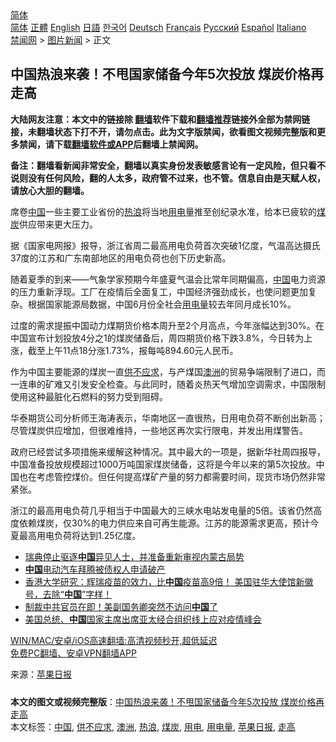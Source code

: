  <!-- 面包屑导航 --> <div class="breadcrumb"><!-- GTranslate: https://gtranslate.io/ -->  <div class="switcher notranslate">  <div class="selected">  <a href="#" onclick="return false;"> 简体</a>  </div>  <div class="option">  <a href="https://www.bannedbook.org" onclick="doGTranslate('zh-CN|zh-CN');jQuery('div.switcher div.selected a').html(jQuery(this).html());return false;" title="简体中文" class="nturl selected"> 简体</a>  <a href="https://www.bannedbook.org/zh-tw/" onclick="doGTranslate('zh-CN|zh-TW');jQuery('div.switcher div.selected a').html(jQuery(this).html());return false;" title="繁體中文" class="nturl"> 正體</a>  <a href="https://www.bannedbook.org/en/" onclick="doGTranslate('zh-CN|en');jQuery('div.switcher div.selected a').html(jQuery(this).html());return false;" title="English" class="nturl"> English</a>  <a href="https://www.bannedbook.org/ja/" onclick="doGTranslate('zh-CN|ja');jQuery('div.switcher div.selected a').html(jQuery(this).html());return false;" title="日本語" class="nturl"> 日語</a>  <a href="https://www.bannedbook.org/ko/" onclick="doGTranslate('zh-CN|ko');jQuery('div.switcher div.selected a').html(jQuery(this).html());return false;" title="한국어" class="nturl"> 한국어</a>  <a href="https://www.bannedbook.org/de/" onclick="doGTranslate('zh-CN|de');jQuery('div.switcher div.selected a').html(jQuery(this).html());return false;" title="Deutsch" class="nturl"> Deutsch</a>  <a href="https://www.bannedbook.org/fr/" onclick="doGTranslate('zh-CN|fr');jQuery('div.switcher div.selected a').html(jQuery(this).html());return false;" title="Français" class="nturl"> Français</a>  <a href="https://www.bannedbook.org/ru/" onclick="doGTranslate('zh-CN|ru');jQuery('div.switcher div.selected a').html(jQuery(this).html());return false;" title="Русский" class="nturl"> Русский</a>  <a href="https://www.bannedbook.org/es/" onclick="doGTranslate('zh-CN|es');jQuery('div.switcher div.selected a').html(jQuery(this).html());return false;" title="Español" class="nturl"> Español</a>  <a href="https://www.bannedbook.org/it/" onclick="doGTranslate('zh-CN|it');jQuery('div.switcher div.selected a').html(jQuery(this).html());return false;" title="Italiano" class="nturl"> Italiano</a>  </div>  </div>      <div class='breadcrumb-sub'><!-- Breadcrumb NavXT 6.3.0 --> <a href="https://www.bannedbook.org/" class="home">禁闻网</a> &gt; <a href="https://www.bannedbook.org/bnews/topimagenews/" class="category">图片新闻</a> &gt; 正文</div></div><h2>中国热浪来袭！不甩国家储备今年5次投放 煤炭价格再走高</h2> <p class="notice"><b>大陆网友注意：本文中的链接除 <a href="https://github.com/bannedbook/fanqiang" >翻墙</a>软件下载和<a href="https://github.com/killgcd/justmysocks/blob/master/README.md">翻墙推荐</a>链接外全部为禁网链接，未翻墙状态下打不开，请勿点击。此为文字版禁闻，欲看图文视频完整版和更多禁闻，请下载<a href="https://github.com/bannedbook/fanqiang">翻墙软件或APP</a>后翻墙上禁闻网。</p><p>备注：翻墙看新闻非常安全，翻墙以真实身份发表敏感言论有一定风险，但只看不说则没有任何风险，翻的人太多，政府管不过来，也不管。信息自由是天赋人权，请放心大胆的翻墙。</b></p>  <div class="entry"> <p id="conimg">席卷<a href="https://www.bannedbook.org/bnews/tag/%E4%B8%AD%E5%9B%BD/" class="st_tag internal_tag" rel="tag" title="标签 中国 下的日志">中国</a>一些主要工业省份的<a href="https://www.bannedbook.org/bnews/tag/%E7%83%AD%E6%B5%AA/" class="st_tag internal_tag" rel="tag" title="标签 热浪 下的日志">热浪</a>将当地<a href="https://www.bannedbook.org/bnews/tag/%E7%94%A8%E7%94%B5/" class="st_tag internal_tag" rel="tag" title="标签 用电 下的日志">用电</a>量推至创纪录水准，给本已疲软的<a href="https://www.bannedbook.org/bnews/tag/%E7%85%A4%E7%82%AD/" class="st_tag internal_tag" rel="tag" title="标签 煤炭 下的日志">煤炭</a>供应带来更大压力。</p> <p>据《国家电网报》报导，浙江省周二最高用电负荷首次突破1亿度，气温高达摄氏37度的江苏和广东南部地区的用电负荷也创下历史新高。</p>  <p>随着夏季的到来——气象学家预期今年盛夏气温会比常年同期偏高，<span class='wp_keywordlink_affiliate'><a href="https://www.bannedbook.org/" title="中国" target="_blank">中国</a></span>电力资源的压力重新浮现。工厂在疫情后全面复工，中国经济强劲成长，也使问题更加复杂。根据国家能源局数据，中国6月份全社会<a href="https://www.bannedbook.org/bnews/tag/%E7%94%A8%E7%94%B5%E9%87%8F/" class="st_tag internal_tag" rel="tag" title="标签 用电量 下的日志">用电量</a>较去年同月成长10%。</p> <p>过度的需求提振中国动力煤期货价格本周升至2个月高点，今年涨幅达到30%。在中国宣布计划投放4分之1的煤炭储备后，周四期货价格下跌3.8%，今日转为上涨，截至上午11点18分涨1.73%，报每吨894.60元人民币。</p>  <p>作为中国主要能源的煤炭一直<a href="https://www.bannedbook.org/bnews/tag/%E4%BE%9B%E4%B8%8D%E5%BA%94%E6%B1%82/" class="st_tag internal_tag" rel="tag" title="标签 供不应求 下的日志">供不应求</a>，与产煤国<a href="https://www.bannedbook.org/bnews/tag/%e6%be%b3%e6%b4%b2/" class="st_tag internal_tag" rel="tag" title="标签 澳洲 下的日志">澳洲</a>的贸易争端限制了进口，而一连串的矿难又引发安全检查。与此同时，随着炎热天气增加空调需求，中国限制使用这种最脏化石燃料的努力受到阻碍。</p> <p>华泰期货公司分析师王海涛表示，华南地区一直很热，日用电负荷不断创出新高；尽管煤炭供应增加，但很难维持，一些地区再次实行限电，并发出用煤警告。</p>  <p>政府已经尝试多项措施来缓解这种情况。其中最大的一项是，据新华社周四报导，中国准备投放规模超过1000万吨国家煤炭储备，这将是今年以来的第5次投放。中国也在考虑管控煤价。但任何提高煤矿产量的努力都需要时间，现货市场仍然非常紧张。</p> <p>浙江的最高用电负荷几乎相当于中国最大的三峡水电站发电量的5倍。该省仍然高度依赖煤炭，仅30%的电力供应来自可再生能源。江苏的能源需求更高，预计今夏最高用电负荷将达到1.25亿度。</p>  <ul class='op-related-articles' title='相关阅读'> <li><a href='https://www.bannedbook.org/bnews/renquan/xgmyd/20210717/1588651.html' target='_blank'>瑞典停止驱逐<b>中国</b>异见人士，并准备重新审视内蒙古局势</a></li> <li><a href='https://www.bannedbook.org/bnews/comments/20210717/1588649.html' target='_blank'><b>中国</b>电动汽车拜腾被债权人申请破产</a></li> <li><a href='https://www.bannedbook.org/bnews/bannedvideo/20210717/1588640.html' target='_blank'>香港大学研究：辉瑞疫苗的效力，比<b>中国</b>疫苗高9倍！        美国驻华大使馆新徽号，去除“<b>中国</b>”字样！</a></li> <li><a href='https://www.bannedbook.org/bnews/comments/20210717/1588638.html' target='_blank'>制裁中共官员在即！美副国务卿突然不访问<b>中国</b>了</a></li> <li><a href='https://www.bannedbook.org/bnews/headline/20210717/1588633.html' target='_blank'>美国总统、<b>中国</b>国家主席出席亚太经合组织线上应对疫情峰会</a></li> </ul> <p class="texttj"> <a href="https://github.com/bannedbook/fanqiang/wiki/V2ray%E6%9C%BA%E5%9C%BA" target="_blank">WIN/MAC/安卓/iOS高速翻墙:高清视频秒开,超低延迟</a><br/> <a href="https://github.com/bannedbook/fanqiang/wiki/%E7%A6%81%E9%97%BB%E7%BD%91%E5%AE%89%E5%8D%93%E7%BF%BB%E5%A2%99%E6%96%B0%E9%97%BBAPP" target="_blank">免费PC翻墙、安卓VPN翻墙APP</a></p><p> 来源：<a href="https://www.bannedbook.org/bnews/tag/%e8%8b%b9%e6%9e%9c%e6%97%a5%e6%8a%a5/" class="st_tag internal_tag" rel="tag" title="标签 苹果日报 下的日志">苹果日报</a> </p><a name='sharetosocial'></a>  <div style="margin-bottom:5px;padding-bottom:5px;clear:both"> <div id="archive-pix-1" class="banner-ads"> <!-- AuctionX Display platform tag START --> <div id="26318x728x90x621x_ADSLOT2" clicktrack="%%CLICK_URL_ESC%%"></div> <!-- AuctionX Display platform tag END --> </div> <div id="archive-pix-2" class="banner-ads"> <!-- AuctionX Display platform tag START --> <div id="26315x300x250x621x_ADSLOT2" clicktrack="%%CLICK_URL_ESC%%"></div> <!-- AuctionX Display platform tag END --> </div> </div>    <div id="archive-pix-1" class="banner-ads"> <!-- AuctionX Display platform tag START --> <div id="26318x728x90x621x_ADSLOT3" clicktrack="%%CLICK_URL_ESC%%"></div> <!-- AuctionX Display platform tag END --> </div> <div><b>本文的图文或视频完整版</b>：<a href='https://www.bannedbook.org/bnews/topimagenews/20210717/1588653.html'>中国热浪来袭！不甩国家储备今年5次投放 煤炭价格再走高</a></div>  </div><!--END ENTRY--> <div class="postfooter"> <div>本文标签：<a href="https://www.bannedbook.org/bnews/tag/%E4%B8%AD%E5%9B%BD/" rel="tag">中国</a>, <a href="https://www.bannedbook.org/bnews/tag/%E4%BE%9B%E4%B8%8D%E5%BA%94%E6%B1%82/" rel="tag">供不应求</a>, <a href="https://www.bannedbook.org/bnews/tag/%e6%be%b3%e6%b4%b2/" rel="tag">澳洲</a>, <a href="https://www.bannedbook.org/bnews/tag/%E7%83%AD%E6%B5%AA/" rel="tag">热浪</a>, <a href="https://www.bannedbook.org/bnews/tag/%E7%85%A4%E7%82%AD/" rel="tag">煤炭</a>, <a href="https://www.bannedbook.org/bnews/tag/%E7%94%A8%E7%94%B5/" rel="tag">用电</a>, <a href="https://www.bannedbook.org/bnews/tag/%E7%94%A8%E7%94%B5%E9%87%8F/" rel="tag">用电量</a>, <a href="https://www.bannedbook.org/bnews/tag/%e8%8b%b9%e6%9e%9c%e6%97%a5%e6%8a%a5/" rel="tag">苹果日报</a>, <a href="https://www.bannedbook.org/bnews/tag/%E8%B5%B0%E9%AB%98/" rel="tag">走高</a></div>  </div><!--END POSTFOOTER--> 